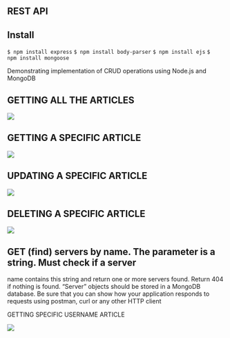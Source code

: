 
## REST API

## Install
``` $ npm install express ```
``` $ npm install body-parser ```
``` $ npm install ejs ```
``` $  npm install mongoose ```

Demonstrating implementation of CRUD operations using Node.js and MongoDB

## GETTING ALL THE ARTICLES

![](https://github.com/Ramiyashree/Hunger-stay-internship/blob/master/images/first.png.png)

## GETTING A SPECIFIC ARTICLE

![](https://github.com/Ramiyashree/Hunger_Stay_Internship/blob/master/images/Screenshot%20(126).png)

## UPDATING A SPECIFIC ARTICLE

![](https://github.com/Ramiyashree/Hunger_Stay_Internship/blob/master/images/Screenshot%20(128).png)

## DELETING A SPECIFIC ARTICLE

![](https://github.com/Ramiyashree/Hunger_Stay_Internship/blob/master/images/Screenshot%20(129).png)

## GET (find) servers by name. The parameter is a string. Must check if a server
name contains this string and return one or more servers found. Return 404 if
nothing is found.
“Server” objects should be stored in a MongoDB database.
Be sure that you can show how your application responds to requests using postman,
curl or any other HTTP client

GETTING SPECIFIC USERNAME ARTICLE

![](https://github.com/Ramiyashree/Hunger_Stay_Internship/blob/master/images/Screenshot%20(127).png)
